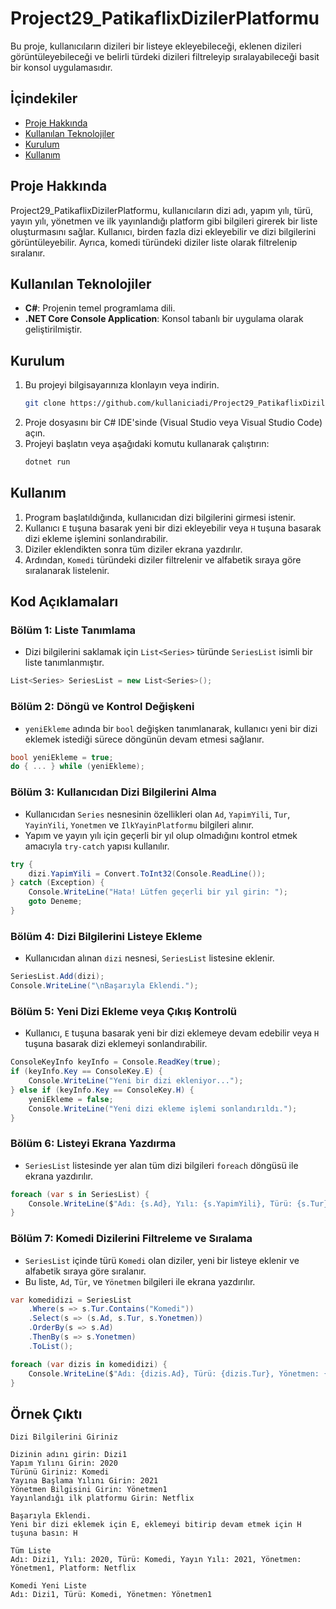 # Project29_PatikaflixDizilerPlatformu

Bu proje, kullanıcıların dizileri bir listeye ekleyebileceği, eklenen dizileri görüntüleyebileceği ve belirli türdeki dizileri filtreleyip sıralayabileceği basit bir konsol uygulamasıdır.

## İçindekiler
- [Proje Hakkında](#proje-hakkında)
- [Kullanılan Teknolojiler](#kullanılan-teknolojiler)
- [Kurulum](#kurulum)
- [Kullanım](#kullanım)

## Proje Hakkında

Project29_PatikaflixDizilerPlatformu, kullanıcıların dizi adı, yapım yılı, türü, yayın yılı, yönetmen ve ilk yayınlandığı platform gibi bilgileri girerek bir liste oluşturmasını sağlar. Kullanıcı, birden fazla dizi ekleyebilir ve dizi bilgilerini görüntüleyebilir. Ayrıca, komedi türündeki diziler liste olarak filtrelenip sıralanır.

## Kullanılan Teknolojiler

- **C#**: Projenin temel programlama dili.
- **.NET Core Console Application**: Konsol tabanlı bir uygulama olarak geliştirilmiştir.

## Kurulum

1. Bu projeyi bilgisayarınıza klonlayın veya indirin.
   ```bash
   git clone https://github.com/kullaniciadi/Project29_PatikaflixDizilerPlatformu.git
   ```
2. Proje dosyasını bir C# IDE'sinde (Visual Studio veya Visual Studio Code) açın.
3. Projeyi başlatın veya aşağıdaki komutu kullanarak çalıştırın:
   ```bash
   dotnet run
   ```

## Kullanım

1. Program başlatıldığında, kullanıcıdan dizi bilgilerini girmesi istenir.
2. Kullanıcı `E` tuşuna basarak yeni bir dizi ekleyebilir veya `H` tuşuna basarak dizi ekleme işlemini sonlandırabilir.
3. Diziler eklendikten sonra tüm diziler ekrana yazdırılır.
4. Ardından, `Komedi` türündeki diziler filtrelenir ve alfabetik sıraya göre sıralanarak listelenir.

## Kod Açıklamaları

### Bölüm 1: Liste Tanımlama
- Dizi bilgilerini saklamak için `List<Series>` türünde `SeriesList` isimli bir liste tanımlanmıştır.

```csharp
List<Series> SeriesList = new List<Series>();
```

### Bölüm 2: Döngü ve Kontrol Değişkeni
- `yeniEkleme` adında bir `bool` değişken tanımlanarak, kullanıcı yeni bir dizi eklemek istediği sürece döngünün devam etmesi sağlanır.

```csharp
bool yeniEkleme = true;
do { ... } while (yeniEkleme);
```

### Bölüm 3: Kullanıcıdan Dizi Bilgilerini Alma
- Kullanıcıdan `Series` nesnesinin özellikleri olan `Ad`, `YapimYili`, `Tur`, `YayinYili`, `Yonetmen` ve `IlkYayinPlatformu` bilgileri alınır.
- Yapım ve yayın yılı için geçerli bir yıl olup olmadığını kontrol etmek amacıyla `try-catch` yapısı kullanılır.

```csharp
try {
    dizi.YapimYili = Convert.ToInt32(Console.ReadLine());
} catch (Exception) {
    Console.WriteLine("Hata! Lütfen geçerli bir yıl girin: ");
    goto Deneme;
}
```

### Bölüm 4: Dizi Bilgilerini Listeye Ekleme
- Kullanıcıdan alınan `dizi` nesnesi, `SeriesList` listesine eklenir.

```csharp
SeriesList.Add(dizi);
Console.WriteLine("\nBaşarıyla Eklendi.");
```

### Bölüm 5: Yeni Dizi Ekleme veya Çıkış Kontrolü
- Kullanıcı, `E` tuşuna basarak yeni bir dizi eklemeye devam edebilir veya `H` tuşuna basarak dizi eklemeyi sonlandırabilir.

```csharp
ConsoleKeyInfo keyInfo = Console.ReadKey(true);
if (keyInfo.Key == ConsoleKey.E) {
    Console.WriteLine("Yeni bir dizi ekleniyor...");
} else if (keyInfo.Key == ConsoleKey.H) {
    yeniEkleme = false;
    Console.WriteLine("Yeni dizi ekleme işlemi sonlandırıldı.");
}
```

### Bölüm 6: Listeyi Ekrana Yazdırma
- `SeriesList` listesinde yer alan tüm dizi bilgileri `foreach` döngüsü ile ekrana yazdırılır.

```csharp
foreach (var s in SeriesList) {
    Console.WriteLine($"Adı: {s.Ad}, Yılı: {s.YapimYili}, Türü: {s.Tur}, Yayın Yılı: {s.YayinYili}, Yönetmen: {s.Yonetmen}, Platform: {s.IlkYayinPlatformu}");
}
```

### Bölüm 7: Komedi Dizilerini Filtreleme ve Sıralama
- `SeriesList` içinde türü `Komedi` olan diziler, yeni bir listeye eklenir ve alfabetik sıraya göre sıralanır.
- Bu liste, `Ad`, `Tür`, ve `Yönetmen` bilgileri ile ekrana yazdırılır.

```csharp
var komedidizi = SeriesList
    .Where(s => s.Tur.Contains("Komedi"))
    .Select(s => (s.Ad, s.Tur, s.Yonetmen))
    .OrderBy(s => s.Ad)
    .ThenBy(s => s.Yonetmen)
    .ToList();

foreach (var dizis in komedidizi) {
    Console.WriteLine($"Adı: {dizis.Ad}, Türü: {dizis.Tur}, Yönetmen: {dizis.Yonetmen}");
}
```

## Örnek Çıktı

```
Dizi Bilgilerini Giriniz

Dizinin adını girin: Dizi1
Yapım Yılını Girin: 2020
Türünü Giriniz: Komedi
Yayına Başlama Yılını Girin: 2021
Yönetmen Bilgisini Girin: Yönetmen1
Yayınlandığı ilk platformu Girin: Netflix

Başarıyla Eklendi.
Yeni bir dizi eklemek için E, eklemeyi bitirip devam etmek için H tuşuna basın: H

Tüm Liste
Adı: Dizi1, Yılı: 2020, Türü: Komedi, Yayın Yılı: 2021, Yönetmen: Yönetmen1, Platform: Netflix

Komedi Yeni Liste
Adı: Dizi1, Türü: Komedi, Yönetmen: Yönetmen1
```
